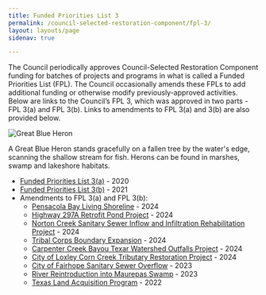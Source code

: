 ```yaml
---
title: Funded Priorities List 3
permalink: /council-selected-restoration-component/fpl-3/
layout: layouts/page
sidenav: true

---
```

The Council periodically approves Council-Selected Restoration Component funding for batches of projects and programs in what is called a Funded Priorities List (FPL). The Council occasionally amends these FPLs to add additional funding or otherwise modify previously-approved activities. Below are links to the Council’s FPL 3, which was approved in two parts - FPL 3(a) and FPL 3(b). Links to amendments to FPL 3(a) and 3(b) are also provided below.

![Great Blue Heron](/sites/default/files/styles/full_width/public/2025-01/PRDFT-h4-20150624.jpg?itok=AfxBSA3D)

A Great Blue Heron stands gracefully on a fallen tree by the water's edge, scanning the shallow stream for fish. Herons can be found in marshes, swamp and lakeshore habitats.

*   [Funded Priorities List 3(a)](/sites/default/files/2025-01/Final_FPL%203a_Final_Perdido_EC_508_3_2_2020.pdf) - 2020
*   [Funded Priorities List 3(b)](/sites/default/files/2025-01/FPL3b%20Final%20Document.pdf) - 2021
*   Amendments to FPL 3(a) and FPL 3(b):
    *   [Pensacola Bay Living Shoreline](/sites/default/files/2025-01/PRDFT%20-%20Pensacola%20LS%20FPL%20Amendment%20Summary%20-%2020241218.pdf) - 2024
    *   [Highway 297A Retrofit Pond Project](/sites/default/files/2025-01/Hwy_297a_Retrofit_Pond_Project_FPL_Amendment_Summary_508_20240926.docx) - 2024
    *   [Norton Creek Sanitary Sewer Inflow and Infiltration Rehabilitation Project](/sites/default/files/2025-01/Norton_Creek_FPL_Amendment_Summary_508_20240926.docx) - 2024
    *   [Tribal Corps Boundary Expansion](/sites/default/files/2025-01/Tribal_Youth_Boundary_Expansion_FPL_Amendment_Summary_508_20240926.docx) - 2024
    *   [Carpenter Creek Bayou Texar Watershed Outfalls Project](/sites/default/files/2025-01/FPL3b_Amendment_FL_Carpenter_Creek_Bayou_Texar_Summary_508_0240117.pdf) - 2024
    *   [City of Loxley Corn Creek Tributary Restoration Project](/sites/default/files/2025-01/FPL3b_Amendment_AL_City_of_Loxley_Corn_Creek_Summary_508_20240109.pdf) - 2024
    *   [City of Fairhope Sanitary Sewer Overflow](/sites/default/files/2025-01/FPL_3b_Amendment_AL_Fairhope_WQ_Project_Final_508_compliant.pdf) - 2023
    *   [River Reintroduction into Maurepas Swamp](/sites/default/files/2025-01/Bahia_Grande_Maurepas_FPL_Amendment_Summary_508.pdf) - 2023
    *   [Texas Land Acquisition Program](/sites/default/files/2025-01/Amendment_FPL3b_TX_Land_Acquisition_Program_Final_508_09212022.docx.pdf) - 2022